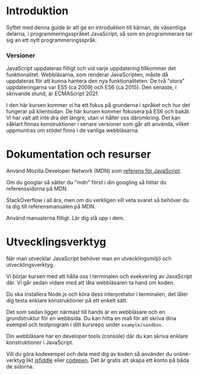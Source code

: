 Introduktion
==================================

Syftet med denna guide är att ge en introduktion till kärnan, de väsentliga delarna, i programmeringsspråket JavaScript, så som en programmerare tar sig an ett nytt programmeringsspråk.



### Versioner

JavaScript uppdateras flitigt och vid varje uppdatering tillkommer det funktionalitet. Webbläsarna, som renderar JavaScripten, måste då uppdateras för att kunna hantera den nya funktionaliteten. De två "stora" uppdateringarna var ES5 (ca 2009) och ES6 (ca 2015). Den senaste, i skrivande stund, är ECMAScript 2021.

I den här kursen kommer vi ha ett fokus på grunderna i språket och hur det fungerar på klientsidan. De här kursen kommer fokusera på ES6 och bakåt. Vi har valt att inte dra det längre, utan vi håller oss däromkring. Det kan såklart finnas konstruktioner i senare versioner som går att använda, vilket uppmuntras om stödet finns i de vanliga webbläsarna.



Dokumentation och resurser
==================================

Använd Mozilla Developer Network (MDN) som [referens för JavaScript](https://developer.mozilla.org/en-US/docs/JavaScript).

Om du googlar så sätter du "mdn" först i din googling så hittar du referenssidorna på MDN.

StackOverflow i all ära, men om du verkligen vill veta svaret så behöver du ta dig till referensmanualen på MDN.

Använd manualerna flitigt. Lär dig slå upp i dem.



Utvecklingsverktyg
==================================

När man utvecklar JavaScript behöver man en utvecklingsmiljö och utvecklingsverktyg.

Vi börjar kursen med att hålla oss i terminalen och exekvering av JavaScript där. Vi går sedan vidare med att låta webbläsaren ta hand om koden.

Du ska installera Node.js och köra dess interpretator i terminalen, det låter dig testa enklare konstruktioner på ett enkelt sätt.

Det som sedan ligger närmast till hands är en webbläsare och en grundstruktur för en webbsida. Du kan hitta en mall för att skriva dina exempel och testprogram i ditt kursrepo under `example/sandbox`.

Din webbläsare har en developer tools (console) där du kan skriva enklare konstruktioner i JavaScript.

Vill du göra kodexempel och dela med dig av koden så använder du online-verktyg likt [jsfiddle](https://jsfiddle.net/) eller [codepen](https://codepen.io/). Det är gratis att skapa ett konto på båda de sidorna.
